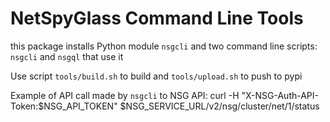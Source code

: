 # NetSpyGlass Command Line Tools

this package installs Python module `nsgcli` and two command line scripts: `nsgcli` and `nsgql` that
use it

Use script `tools/build.sh` to build and `tools/upload.sh` to push to pypi

Example of API call made by `nsgcli` to NSG API:
    curl -H "X-NSG-Auth-API-Token:$NSG_API_TOKEN" $NSG_SERVICE_URL/v2/nsg/cluster/net/1/status
